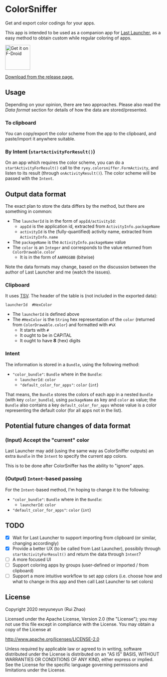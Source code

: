 # ColorSniffer

Get and export color codings for your apps.

This app is intended to be used as a companion app for [Last Launcher](https://github.com/SubhamTyagi/Last-Launcher), as a easy method to obtain custom while regular coloring of apps.

[<img src="https://fdroid.gitlab.io/artwork/badge/get-it-on.png"
     alt="Get it on F-Droid"
     height="80">](https://f-droid.org/packages/ryey.colorsniffer/)

[Download from the release page.](https://github.com/renyuneyun/ColorSniffer/releases)

## Usage

Depending on your opinion, there are two approaches. Please also read the *Data format* section for details of how the data are stored/presented.

### To clipboard

You can copy/export the color scheme from the app to the clipboard, and paste/import it anywhere suitable.

### By Intent (`startActivityForResult()`)

On an app which requires the color scheme, you can do a `startActivityForResult()` call to the `ryey.colorsniffer.FormActivity`, and listen to its result (through `onActivityResult()`). The color scheme will be passed with the `Intent`.

## Output data format

The exact plan to store the data differs by the method, but there are something in common:

- The `launcherId` is in the form of `appId/activityId`:
   - `appId` is the application id, extracted from `ActivityInfo.packageName`
   - `activityId` is the (fully-quantified) activity name, extracted from `ActivityInfo.name`
- The `packageName` is the `ActivityInfo.packageName` value
- The `color` is an `Integer` and corresponds to the value returned from `ColorDrawable.color`
   - It is in the form of `AARRGGBB` (bitwise)

Note the data formats may change, based on the discussion between the author of Last Launcher and me (watch the issues).

### Clipboard

It uses [TSV](https://en.wikipedia.org/wiki/Tab-separated_values). The header of the table is (not included in the exported data):

```
launcherId	#HexColor
```

- The `launcherId` is defined above
- The `#HexColor` is the `String` hex representation of the `color` (returned from `ColorDrawable.color`) and formatted with `#%X`
   - It starts with `#`
   - It ought to be in CAPITAL
   - It ought to have **8** (hex) digits

### Intent

The information is stored in a `Bundle`, using the following method:

- `"color_bundle"`: `Bundle` where in the `Bundle`:
   - `launcherId`: `color`
   - `"default_color_for_apps"`: `color` (`int`)

That means, the `Bundle` stores the colors of each app in a nested `Bundle` (with key `color_bundle`), using `packageName` as key and `color` as value; the `Bundle` also contains a key `default_color_for_apps` whose value is a color representing the default color (for all apps not in the list).

## Potential future changes of data format

### (Input) Accept the "current" color

Last Launcher may add (using the same way as ColorSniffer outputs) an extra `Bundle` in the `Intent` to specify the current app colors.

This is to be done after ColorSniffer has the ability to "ignore" apps.

### (Output) `Intent`-based passing

For the `Intent`-based method, I'm hoping to change it to the following:

- `"color_bundle"`: `Bundle` where in the `Bundle`:
   - `launcherId`: `color`
- `"default_color_for_apps"`: `color` (`int`)


## TODO

- [x] Wait for Last Launcher to support importing from clipboard (or similar, changing accordingly)
- [x] Provide a better UX (to be called from Last Launcher), possibily through `startActivityForResult()` and return the data through `Intent`?
- [ ] A more focused UI
- [ ] Support coloring apps by groups (user-defined or imported / from clipboard)
- [ ] Support a more intuitive workflow to set app colors (i.e. choose how and what to change in this app and then call Last Launcher to set colors)

## License

Copyright 2020 renyuneyun (Rui Zhao)

Licensed under the Apache License, Version 2.0 (the "License");
you may not use this file except in compliance with the License.
You may obtain a copy of the License at

   http://www.apache.org/licenses/LICENSE-2.0

Unless required by applicable law or agreed to in writing, software
distributed under the License is distributed on an "AS IS" BASIS,
WITHOUT WARRANTIES OR CONDITIONS OF ANY KIND, either express or implied.
See the License for the specific language governing permissions and
limitations under the License.


